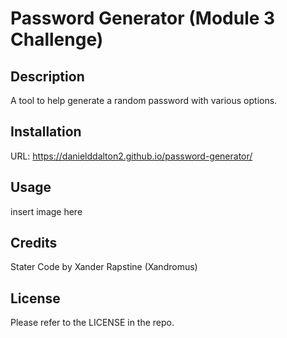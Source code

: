 # Password Generator (Module 3 Challenge)

## Description

A tool to help generate a random password with various options. 

## Installation

URL: https://danielddalton2.github.io/password-generator/

## Usage

insert image here

## Credits

Stater Code by Xander Rapstine (Xandromus)

## License

Please refer to the LICENSE in the repo.